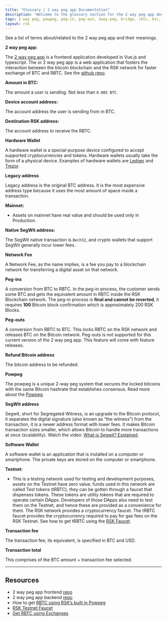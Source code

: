 ```yaml
---
title: "Glossary | 2 way peg app Documentation"
description: "Welcome to the glossary section for the 2 way peg app documentation."
tags: 2 way peg, powpeg, peg-in, peg-out, 2way-peg, bridge, rbtc, btc, testnet, mainnet, guide, setup, integrate, use
layout: rsk
---
```


See a list of terms about/related to the 2 way peg app and their meanings.

**2 way peg app:**

The [2 way peg app](https://2wp-app.rsk.co/) is a frontend application developed in Vue.js and typescript. The or 2 way peg app is a web application that fosters the interaction between the bitcoin blockchain and the RSK network for faster exchange of BTC and RBTC. See the [github repo](https://github.com/rsksmart/2wp-app).

**Amount in BTC:**

The amount a user is sending. Not less than `0.005 BTC`.

**Device account address:**

The account address the user is sending from in BTC.

**Destination RSK address:**

The account address to receive the RBTC.

**Hardware Wallet**

A hardware wallet is a special-purpose device configured to accept supported cryptocurrencies and tokens. Hardware wallets usually take the form of a physical device. Examples of hardware wallets are [Ledger](https://shop.ledger.com/products/ledger-nano-s-plus) and [Trezor](https://shop.trezor.io/).

**Legacy address**

Legacy address is the original BTC address. It is the most expensive address type because it uses the most amount of space inside a transaction.

**Mainnet:**
- Assets on mainnet have real value and should be used only in Production.

**Native SegWit address:**

The SegWit native transaction is `Bech32`, and crypto wallets that support SegWit generally incur lower fees.

**Network Fee**

A Network Fee, as the name implies, is a fee you pay to a blockchain network for transferring a digital asset on that network.

**Peg-ins**

A conversion from BTC to RBTC. In the peg-in process, the customer sends some BTC and gets the equivalent amount in RBTC inside the RSK Blockchain network. The peg-in process is **final and cannot be reverted**, it requires **100** Bitcoin block confirmation which is approximately 200 RSK Blocks.

**Peg-outs**

A conversion from RBTC to BTC. This locks RBTC on the RSK network and releases BTC on the Bitcoin network. Peg-outs is not supported for this current version of the 2 way peg app. This feature will come with feature releases.

**Refund Bitcoin address**

The bitcoin address to be refunded.

**Powpeg**

The powpeg is a unique 2-way peg system that secures the locked bitcoins with the same Bitcoin hashrate that establishes consensus. Read more about the [Powpeg](https://developers.rsk.co/rsk/architecture/powpeg/).

**SegWit address**

Segwit, short for Segregated Witness, is an upgrade to the Bitcoin protocol, it separates the digital signature (also known as “the witness”) from the transaction, it is a newer address format with lower fees. It makes Bitcoin transaction sizes smaller, which allows Bitcoin to handle more transactions at once (scalability). Watch the video: [What is Segwit? Explained](https://youtu.be/f3CFUbeehc8).

**Software Wallet**

A software wallet is an application that is installed on a computer or smartphone. The private keys are stored on the computer or smartphone.

**Testnet:**
- This is a testing network used for testing and development purposes, assets on the Testnet have zero value, funds used in this network are called Test tokens (tRBTC), they can be gotten through a faucet that dispenses tokens. These tokens are utility tokens that are required to operate certain DApps. Developers of those DApps also need to test them on the Testnet, and hence these are provided as a convenience for them. The RSK network provides a cryptocurrency faucet. The tRBTC faucet provides the cryptocurrency required to pay for gas fees on the RSK Testnet. See how to get tRBTC using the [RSK Faucet](https://faucet.rsk.co/).

**Transaction fee**

The transaction fee, its equivalent, is specified in BTC and USD.

**Transaction total**

This comprises of the BTC amount + transaction fee selected.

----

## Resources
- 2 way peg app frontend [repo](https://github.com/rsksmart/2wp-app)
- 2 way peg app backend [repo](https://github.com/rsksmart/2wp-api)
- How to get [RBTC using RSK’s built in Powpeg](https://developers.rsk.co/guides/get-crypto-on-rsk/powpeg-btc-rbtc/)
- [RSK Testnet Faucet](https://faucet.rsk.co/)
- [Get RBTC using Exchanges](https://developers.rsk.co/guides/get-crypto-on-rsk/rbtc-exchanges/)